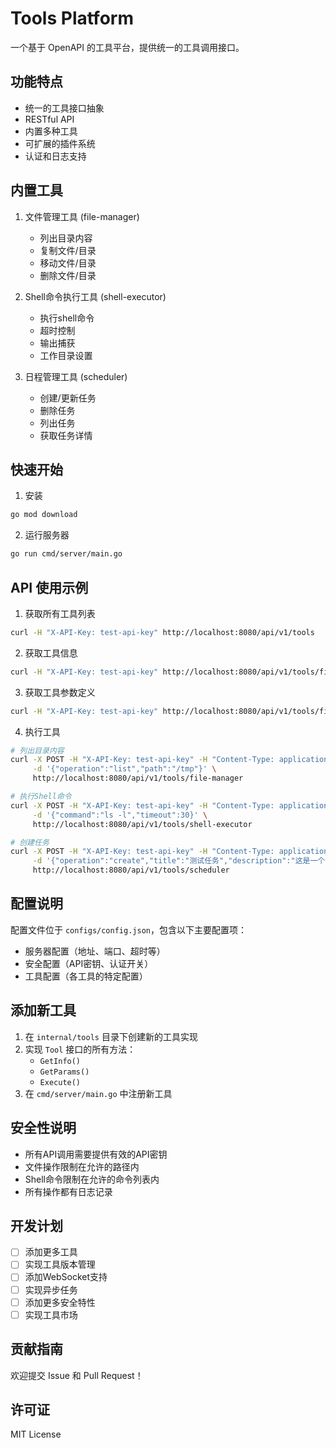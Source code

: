 # Tools Platform

一个基于 OpenAPI 的工具平台，提供统一的工具调用接口。

## 功能特点

- 统一的工具接口抽象
- RESTful API
- 内置多种工具
- 可扩展的插件系统
- 认证和日志支持

## 内置工具

1. 文件管理工具 (file-manager)
   - 列出目录内容
   - 复制文件/目录
   - 移动文件/目录
   - 删除文件/目录

2. Shell命令执行工具 (shell-executor)
   - 执行shell命令
   - 超时控制
   - 输出捕获
   - 工作目录设置

3. 日程管理工具 (scheduler)
   - 创建/更新任务
   - 删除任务
   - 列出任务
   - 获取任务详情

## 快速开始

1. 安装
```bash
go mod download
```

2. 运行服务器
```bash
go run cmd/server/main.go
```

## API 使用示例

1. 获取所有工具列表
```bash
curl -H "X-API-Key: test-api-key" http://localhost:8080/api/v1/tools
```

2. 获取工具信息
```bash
curl -H "X-API-Key: test-api-key" http://localhost:8080/api/v1/tools/file-manager
```

3. 获取工具参数定义
```bash
curl -H "X-API-Key: test-api-key" http://localhost:8080/api/v1/tools/file-manager?params=true
```

4. 执行工具
```bash
# 列出目录内容
curl -X POST -H "X-API-Key: test-api-key" -H "Content-Type: application/json" \
     -d '{"operation":"list","path":"/tmp"}' \
     http://localhost:8080/api/v1/tools/file-manager

# 执行Shell命令
curl -X POST -H "X-API-Key: test-api-key" -H "Content-Type: application/json" \
     -d '{"command":"ls -l","timeout":30}' \
     http://localhost:8080/api/v1/tools/shell-executor

# 创建任务
curl -X POST -H "X-API-Key: test-api-key" -H "Content-Type: application/json" \
     -d '{"operation":"create","title":"测试任务","description":"这是一个测试任务","due_time":"2024-12-31T23:59:59Z"}' \
     http://localhost:8080/api/v1/tools/scheduler
```

## 配置说明

配置文件位于 `configs/config.json`，包含以下主要配置项：

- 服务器配置（地址、端口、超时等）
- 安全配置（API密钥、认证开关）
- 工具配置（各工具的特定配置）

## 添加新工具

1. 在 `internal/tools` 目录下创建新的工具实现
2. 实现 `Tool` 接口的所有方法：
   - `GetInfo()`
   - `GetParams()`
   - `Execute()`
3. 在 `cmd/server/main.go` 中注册新工具

## 安全性说明

- 所有API调用需要提供有效的API密钥
- 文件操作限制在允许的路径内
- Shell命令限制在允许的命令列表内
- 所有操作都有日志记录

## 开发计划

- [ ] 添加更多工具
- [ ] 实现工具版本管理
- [ ] 添加WebSocket支持
- [ ] 实现异步任务
- [ ] 添加更多安全特性
- [ ] 实现工具市场

## 贡献指南

欢迎提交 Issue 和 Pull Request！

## 许可证

MIT License 
